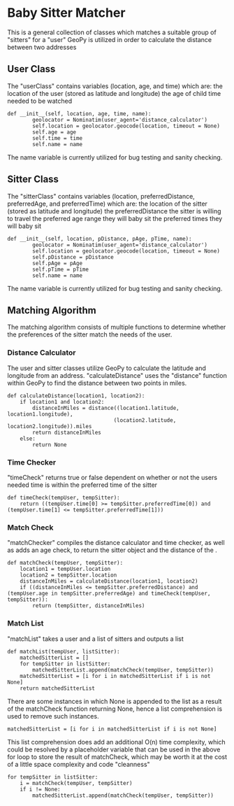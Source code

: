 # Baby Sitter Matcher
This is a general collection of classes which matches a suitable group of "sitters" for a "user"
GeoPy is utilized in order to calculate the distance between two addresses

## User Class
The "userClass" contains variables (location, age, and time) which are:
the location of the user (stored as latitude and longitude)
the age of child
time needed to be watched
```
def __init__(self, location, age, time, name):
		geolocator = Nominatim(user_agent='distance_calculator')
		self.location = geolocator.geocode(location, timeout = None)
		self.age = age
		self.time = time
		self.name = name
```

The name variable is currently utilized for bug testing and sanity checking.

## Sitter Class
The "sitterClass" contains variables (location, preferredDistance, preferredAge, and preferredTime) which are:
the location of the sitter (stored as latitude and longitude)
the preferredDistance the sitter is willing to travel
the preferred age range they will baby sit
the preferred times they will baby sit
```
def __init__(self, location, pDistance, pAge, pTime, name):
		geolocator = Nominatim(user_agent='distance_calculator')
		self.location = geolocator.geocode(location, timeout = None)
		self.pDistance = pDistance
		self.pAge = pAge
		self.pTime = pTime
		self.name = name
```

The name variable is currently utilized for bug testing and sanity checking.
## Matching Algorithm
The matching algorithm consists of multiple functions to determine whether the preferences of the sitter match the needs of the user.

### Distance Calculator
The user and sitter classes utilize GeoPy to calculate the latitude and longitude from an address.
"calculateDistance" uses the "distance" function within GeoPy to find the distance between two points in miles.
```
def calculateDistance(location1, location2):
    if location1 and location2:
        distanceInMiles = distance((location1.latitude, location1.longitude), 
                                  (location2.latitude, location2.longitude)).miles
        return distanceInMiles
    else:
        return None
```

### Time Checker
"timeCheck" returns true or false dependent on whether or not the users needed time is within the preferred time of the sitter
```
def timeCheck(tempUser, tempSitter):
    return ((tempUser.time[0] >= tempSitter.preferredTime[0]) and (tempUser.time[1] <= tempSitter.preferredTime[1]))
```

### Match Check
"matchChecker" compiles the distance calculator and time checker, as well as adds an age check, to return the sitter object and the distance of the .
```
def matchCheck(tempUser, tempSitter):
    location1 = tempUser.location
    location2 = tempSitter.location
    distanceInMiles = calculateDistance(location1, location2)
    if ((distanceInMiles <= tempSitter.preferredDistance) and (tempUser.age in tempSitter.preferredAge) and timeCheck(tempUser, tempSitter)):
        return (tempSitter, distanceInMiles)
```

### Match List
"matchList" takes a user and a list of sitters and outputs a list
```
def matchList(tempUser, listSitter):
    matchedSitterList = []
    for tempSitter in listSitter:
        matchedSitterList.append(matchCheck(tempUser, tempSitter))
    matchedSitterList = [i for i in matchedSitterList if i is not None]
    return matchedSitterList

```
There are some instances in which None is appended to the list as a result of the matchCheck function returning None, hence a list comprehension is used to remove such instances.
```
matchedSitterList = [i for i in matchedSitterList if i is not None]
```
This list comprehension does add an additional O(n) time complexity, which could be resolved by a placeholder variable that can be used in the above for loop to store the result of matchCheck, which may be worth it at the cost of a little space complexity and code "cleanness"
```
for tempSitter in listSitter:
	i = matchCheck(tempUser, tempSitter)
	if i != None:
		matchedSitterList.append(matchCheck(tempUser, tempSitter))
```
